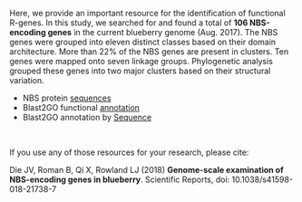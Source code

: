 
Here, we provide an important resource for the identification of functional
R-genes. In this study, we searched for and found a total of **106 NBS-encoding genes** in the current 
blueberry genome (Aug. 2017). The NBS genes were grouped into eleven distinct classes based on 
their domain architecture. More than 22% of the NBS genes are present in clusters. Ten genes 
were mapped onto seven linkage groups. Phylogenetic analysis grouped these genes into two major 
clusters based on their structural variation.

 * NBS protein [sequences](NBS/106protein.fasta)
 * Blast2GO functional [annotation](NBS/106nbs.dat) 
 * Blast2GO annotation by [Sequence](NBS/bySeq.txt)
 
 <br>
 
 If you use any of those resources for your research, please cite: 
 
 Die JV, Roman B, Qi X, Rowland LJ (2018) **Genome-scale examination of NBS-encoding genes in blueberry**. Scientific Reports, doi: 10.1038/s41598-018-21738-7

